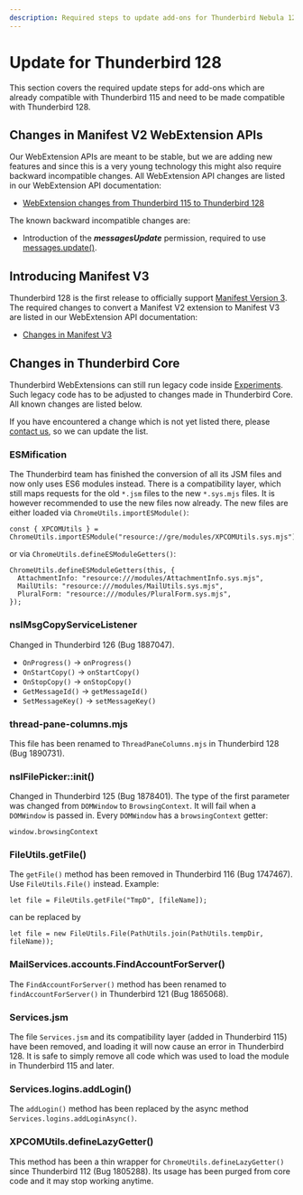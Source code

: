```yaml
---
description: Required steps to update add-ons for Thunderbird Nebula 128.
---
```


# Update for Thunderbird 128

This section covers the required update steps for add-ons which are already compatible with Thunderbird 115 and need to be made compatible with Thunderbird 128.

## Changes in Manifest V2 WebExtension APIs

Our WebExtension APIs are meant to be stable, but we are adding new features and since this is a very young technology this might also require backward incompatible changes. All WebExtension API changes are listed in our WebExtension API documentation:

* [WebExtension changes from Thunderbird 115 to Thunderbird 128](https://webextension-api.thunderbird.net/en/128-esr-mv2/changes/esr128.html)

The known backward incompatible changes are:

* Introduction of the _**messagesUpdate**_ permission, required to use [messages.update()](https://webextension-api.thunderbird.net/en/128-esr-mv2/messages.html#messages-update).

## Introducing Manifest V3

Thunderbird 128 is the first release to officially support [Manifest Version 3](../whats-new/manifest-v3.md). The required changes to convert a Manifest V2 extension to Manifest V3 are listed in our WebExtension API documentation:

* [Changes in Manifest V3](https://webextension-api.thunderbird.net/en/128-esr-mv3/changes/esr128.html)

## Changes in Thunderbird Core

Thunderbird WebExtensions can still run legacy code inside [Experiments](../mailextensions/#experiment-apis). Such legacy code has to be adjusted to changes made in Thunderbird Core. All known changes are listed below.

If you have encountered a change which is not yet listed there, please [contact us](../community.md), so we can update the list.

### **ESMification**

The Thunderbird team has finished the conversion of all its JSM files and now only uses ES6 modules instead. There is a compatibility layer, which still maps requests for the old `*.jsm` files to the new `*.sys.mjs` files. It is however recommended to use the new files now already. The new files are either loaded via `ChromeUtils.importESModule()`:

```
const { XPCOMUtils } = ChromeUtils.importESModule("resource://gre/modules/XPCOMUtils.sys.mjs");
```

or via `ChromeUtils.defineESModuleGetters()`:

```
ChromeUtils.defineESModuleGetters(this, {
  AttachmentInfo: "resource:///modules/AttachmentInfo.sys.mjs",
  MailUtils: "resource:///modules/MailUtils.sys.mjs",
  PluralForm: "resource:///modules/PluralForm.sys.mjs",
});
```

### nsIMsgCopyServiceListener

Changed in Thunderbird 126 (Bug 1887047).

* `OnProgress()` -> `onProgress()`
* `OnStartCopy()` -> `onStartCopy()`
* `OnStopCopy()` -> `onStopCopy()`
* `GetMessageId()` -> `getMessageId()`
* `SetMessageKey()` -> `setMessageKey()`

### thread-pane-columns.mjs

This file has been renamed to `ThreadPaneColumns.mjs` in Thunderbird 128 (Bug 1890731).

### nsIFilePicker::init()

Changed in Thunderbird 125 (Bug 1878401). The type of the first parameter was changed from `DOMWindow` to `BrowsingContext`. It will fail when a `DOMWindow` is passed in. Every `DOMWindow` has a `browsingContext` getter:

`window.browsingContext`

### FileUtils.getFile()

The `getFile()` method has been removed in Thunderbird 116 (Bug 1747467). Use `FileUtils.File()` instead. Example:

```
let file = FileUtils.getFile("TmpD", [fileName]);
```

can be replaced by

```
let file = new FileUtils.File(PathUtils.join(PathUtils.tempDir, fileName));
```

### MailServices.accounts.FindAccountForServer()

The `FindAccountForServer()` method has been renamed to `findAccountForServer()` in Thunderbird 121 (Bug 1865068).

### Services.jsm

The file `Services.jsm` and its compatibility layer (added in Thunderbird 115) have been removed, and loading it will now cause an error in Thunderbird 128. It is safe to simply remove all code which was used to load the module in Thunderbird 115 and later.

### Services.logins.addLogin()

The `addLogin()` method has been replaced by the async method `Services.logins.addLoginAsync()`.

### XPCOMUtils.defineLazyGetter()

This method has been a thin wrapper for `ChromeUtils.defineLazyGetter()` since Thunderbird 112 (Bug 1805288). Its usage has been purged from core code and it may stop working anytime.
